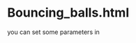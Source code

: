 # Bouncing_balls.html

you can set some parameters in <script>

```js
 this.size = random(20, 40); // ball size range 20~40
 while (balls.length < 15)  // ball number = 15
 ctx.fillStyle = 'rgba(0,0,0,1)'; // 1 can change to 0.75 0.5 0.25
```
